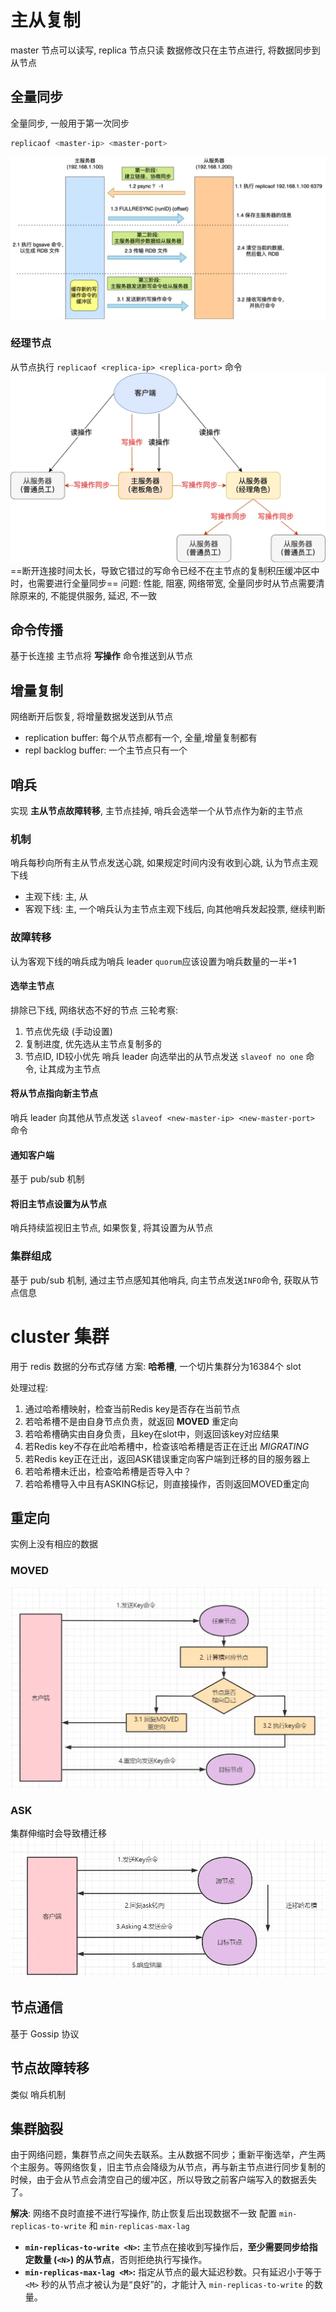# 主从复制
master 节点可以读写, replica 节点只读
数据修改只在主节点进行, 将数据同步到从节点
## 全量同步
全量同步, 一般用于第一次同步
```sh
replicaof <master-ip> <master-port>
```
![ea4f7e86baf2435af3999e5cd38b6a26-1.webp](https://raw.githubusercontent.com/hmmm42/Picbed/main/obsidian/picturesea4f7e86baf2435af3999e5cd38b6a26-1.webp)
### 经理节点
从节点执行 `replicaof <replica-ip> <replica-port>` 命令 
![4d850bfe8d712d3d67ff13e59b919452.webp](https://raw.githubusercontent.com/hmmm42/Picbed/main/obsidian/pictures4d850bfe8d712d3d67ff13e59b919452.webp)
==断开连接时间太长，导致它错过的写命令已经不在主节点的复制积压缓冲区中时，也需要进行全量同步==
问题: 性能, 阻塞, 网络带宽, 全量同步时从节点需要清除原来的, 不能提供服务, 延迟, 不一致
## 命令传播
基于长连接 主节点将 **写操作** 命令推送到从节点
## 增量复制
网络断开后恢复, 将增量数据发送到从节点
- replication buffer: 每个从节点都有一个, 全量,增量复制都有
- repl backlog buffer: 一个主节点只有一个

## 哨兵
实现 **主从节点故障转移**, 主节点挂掉, 哨兵会选举一个从节点作为新的主节点
### 机制
哨兵每秒向所有主从节点发送心跳, 如果规定时间内没有收到心跳, 认为节点主观下线
- 主观下线: 主, 从
- 客观下线: 主, 一个哨兵认为主节点主观下线后, 向其他哨兵发起投票, 继续判断
### 故障转移
认为客观下线的哨兵成为哨兵 leader
`quorum`应该设置为哨兵数量的一半+1
#### 选举主节点
排除已下线, 网络状态不好的节点
三轮考察:
1. 节点优先级 (手动设置)
2. 复制进度, 优先选从主节点复制多的
3. 节点ID, ID较小优先
哨兵 leader 向选举出的从节点发送 `slaveof no one` 命令, 让其成为主节点
#### 将从节点指向新主节点
哨兵 leader 向其他从节点发送 `slaveof <new-master-ip> <new-master-port>` 命令
#### 通知客户端
基于 pub/sub 机制
#### 将旧主节点设置为从节点
哨兵持续监视旧主节点, 如果恢复, 将其设置为从节点
### 集群组成
基于 pub/sub 机制, 通过主节点感知其他哨兵, 向主节点发送`INFO`命令, 获取从节点信息 
# cluster 集群
用于 redis 数据的分布式存储
方案: **哈希槽**, 一个切片集群分为16384个 slot

处理过程:
1. 通过哈希槽映射，检查当前Redis key是否存在当前节点 
2. 若哈希槽不是由自身节点负责，就返回 **MOVED** 重定向 
3. 若哈希槽确实由自身负责，且key在slot中，则返回该key对应结果 
4. 若Redis key不存在此哈希槽中，检查该哈希槽是否正在迁出 *MIGRATING*
5. 若Redis key正在迁出，返回ASK错误重定向客户端到迁移的目的服务器上
6. 若哈希槽未迁出，检查哈希槽是否导入中？
7. 若哈希槽导入中且有ASKING标记，则直接操作，否则返回MOVED重定向
## 重定向
实例上没有相应的数据
### MOVED
![1d4685f1f19d72aff8412498c05bed4a.webp](https://raw.githubusercontent.com/hmmm42/Picbed/main/obsidian/pictures1d4685f1f19d72aff8412498c05bed4a.webp)
### ASK
集群伸缩时会导致槽迁移
![fe3703c3d045462a12b41a628ff26825.webp](https://raw.githubusercontent.com/hmmm42/Picbed/main/obsidian/picturesfe3703c3d045462a12b41a628ff26825.webp)
## 节点通信
基于 Gossip 协议
## 节点故障转移
类似 哨兵机制
## 集群脑裂
由于网络问题，集群节点之间失去联系。主从数据不同步；重新平衡选举，产生两个主服务。等网络恢复，旧主节点会降级为从节点，再与新主节点进行同步复制的时候，由于会从节点会清空自己的缓冲区，所以导致之前客户端写入的数据丢失了。

**解决**: 网络不良时直接不进行写操作, 防止恢复后出现数据不一致
配置 `min-replicas-to-write` 和 `min-replicas-max-lag`
- **`min-replicas-to-write <N>`:** 主节点在接收到写操作后，**至少需要同步给指定数量 (`<N>`) 的从节点**，否则拒绝执行写操作。
- **`min-replicas-max-lag <M>`:** 指定从节点的最大延迟秒数。只有延迟小于等于 `<M>` 秒的从节点才被认为是“良好”的，才能计入 `min-replicas-to-write` 的数量。